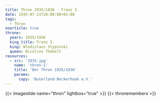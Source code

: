 ```yaml
---
title: Thron 1935/1036 - Franz I.
date: 1935-07-21T20:00:00+01:00
tags:
  - Thron
noarticle: true
throne:
  years: 1935/1936
  king_title: Franz I.
  king: Wladislaus Stypinski
  queen: Nicolina Thebelt
resources:
  - src: '1935.jpg'
    name: 'thron-1'
    title: 'Der Thron 1935/1936'
    params:
      copy: 'Buterland-Beckerhook e.V.'
---
```

{{< imageslide name="thron" lightbox="true" >}}
{{< thronemembers >}}
